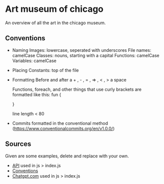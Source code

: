 # Art museum of chicago

An overview of all the art in the chicago museum.

## Conventions
- Naming
    Images: lowercase, seperated with underscores
    File names: camelCase
    Classes: nouns, starting with a capital
    Functions: camelCase
    Variables: camelCase

- Placing
    Constants: top of the file

- Formatting
    Before and after a + , - , = , => , < , > a space

    Functions, foreach, and other things that use curly brackets are formatted like this:
    fun {

    } 

    line length < 80

- Commits
    formatted in the conventional method (https://www.conventionalcommits.org/en/v1.0.0/)

    

## Sources 

Given are some examples, delete and replace with your own.

- [API](https://api.artic.edu/api/v1/artworks) used in js > index.js
- [Conventions](https://www.w3schools.com/js/js_conventions.asp)
- [Chatgpt.com](https://chatgpt.com/share/67110f21-ddd8-800d-a4b1-2c59ac5b2c8d) used in js > index.js
